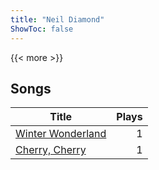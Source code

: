 ```yaml
---
title: "Neil Diamond"
ShowToc: false
---
```


{{< more >}}

## Songs
Title | Plays 
----- | -----: 
[Winter Wonderland](/songs/winter-wonderland) | 1
[Cherry, Cherry](/songs/cherry-cherry) | 1

